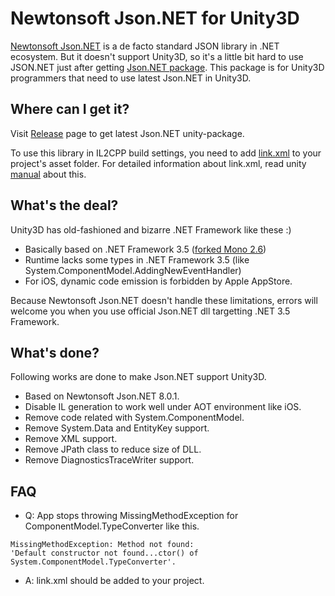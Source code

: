 # Newtonsoft Json.NET for Unity3D

[Newtonsoft Json.NET](http://www.newtonsoft.com/json) is a de facto standard JSON library in .NET ecosystem.
But it doesn't support Unity3D, so it's a little bit hard to use JSON.NET just after getting [Json.NET package](https://www.nuget.org/packages/Newtonsoft.Json/).
This package is for Unity3D programmers that need to use latest Json.NET in Unity3D.

## Where can I get it?

Visit [Release](https://github.com/SaladbowlCreative/Json.Net.Unity3D/releases)
page to get latest Json.NET unity-package.

To use this library in IL2CPP build settings, you need to add
[link.xml](https://github.com/SaladbowlCreative/Json.Net.Unity3D/blob/master/src/UnityPackage/Assets/link.xml) to your project's asset folder.
For detailed information about link.xml, read unity [manual](http://docs.unity3d.com/Manual/iphone-playerSizeOptimization.html) about this.

## What's the deal?

Unity3D has old-fashioned and bizarre .NET Framework like these :)
 - Basically based on .NET Framework 3.5 ([forked Mono 2.6](https://github.com/Unity-Technologies/mono/commits/unity-staging))
 - Runtime lacks some types in .NET Framework 3.5 (like System.ComponentModel.AddingNewEventHandler)
 - For iOS, dynamic code emission is forbidden by Apple AppStore.

Because Newtonsoft Json.NET doesn't handle these limitations, errors will welcome you
when you use official Json.NET dll targetting .NET 3.5 Framework.

## What's done?

Following works are done to make Json.NET support Unity3D.

 - Based on Newtonsoft Json.NET 8.0.1.
 - Disable IL generation to work well under AOT environment like iOS.
 - Remove code related with System.ComponentModel.
 - Remove System.Data and EntityKey support.
 - Remove XML support.
 - Remove JPath class to reduce size of DLL.
 - Remove DiagnosticsTraceWriter support.

## FAQ
 - Q: App stops throwing MissingMethodException for ComponentModel.TypeConverter like this.
```
MissingMethodException: Method not found:
'Default constructor not found...ctor() of System.ComponentModel.TypeConverter'.
```
 - A: link.xml should be added to your project.
